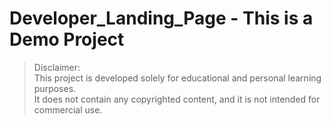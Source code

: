# Developer_Landing_Page - This is a Demo Project

> Disclaimer:  
> This project is developed solely for educational and personal learning purposes.  
> It does not contain any copyrighted content, and it is not intended for commercial use.
